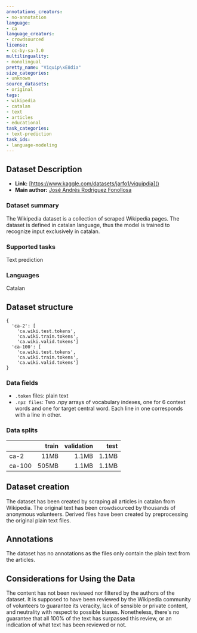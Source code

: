 ```yaml
---
annotations_creators:
- no-annotation
language:
- ca
language_creators:
- crowdsourced
license:
- cc-by-sa-3.0
multilinguality:
- monolingual
pretty_name: "Viquip\xE8dia"
size_categories:
- unknown
source_datasets:
- original
tags:
- wikipedia
- catalan
- text
- articles
- educational
task_categories:
- text-prediction
task_ids:
- language-modeling
---
```


## Dataset Description

- **Link:** [https://www.kaggle.com/datasets/jarfo1/viquipdia]()
- **Main author:** [José Andrés Rodriguez Fonollosa](https://www.kaggle.com/jarfo1)

### Dataset summary

The Wikipedia dataset is a collection of scraped Wikipedia pages. The dataset is defined in catalan language, thus the model is trained to recognize input exclusively in catalan.

### Supported tasks

Text prediction

### Languages

Catalan

## Dataset structure

```
{
  'ca-2': [
    'ca.wiki.test.tokens',
    'ca.wiki.train.tokens',
    'ca.wiki.valid.tokens']
  'ca-100': [
    'ca.wiki.test.tokens',
    'ca.wiki.train.tokens',
    'ca.wiki.valid.tokens']
}
```

### Data fields

- ```.token``` files: plain text
- ```.npz files```: Two .npy arrays of vocabulary indexes, one for 6 context words and one for target central word. Each line in one corresponds with a line in other.

### Data splits

|                         | train  | validation | test |
|-------------------------|-------:|-----------:|-----:|
| ca-2                    |11MB    |1.1MB       |1.1MB |
| ca-100                  |505MB   |1.1MB       |1.1MB |

## Dataset creation

The dataset has been created by scraping all articles in catalan from Wikipedia. The original text has been crowdsourced by thousands of anonymous volunteers. Derived files have been created by preprocessing the original plain text files.

## Annotations

The dataset has no annotations as the files only contain the plain text from the articles.

## Considerations for Using the Data

The content has not been reviewed nor filtered by the authors of the dataset. It is supposed to have been reviewed by the Wikipedia community of volunteers to guarantee its veracity, lack of sensible or private content, and neutrality with respect to possible biases. Nonetheless, there's no guarantee that all 100% of the text has surpassed this review, or an indication of what text has been reviewed or not.
